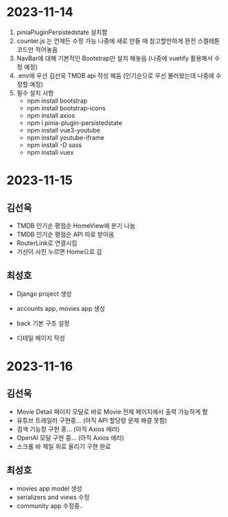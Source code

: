 # 2023-11-14

1. piniaPluginPersistedstate 설치함
2. counter.js 는 언제든 수정 가능 나중에 새로 만들 때 참고할만하게 완전 스켈레톤 코드만 적어놓음
3. NavBar에 대해 기본적인 Bootstrap만 설치 해놓음 (나중에 vuetify 활용해서 수정 예정)
4. .env에 우선 김선욱 TMDB api 작성 해둠 (인기순으로 우선 불러왔는데 나중에 수정할 예정)
5. 필수 설치 사항
   - npm install bootstrap
   - npm install bootstrap-icons
   - npm install axios
   - npm i pinia-plugin-persistedstate
   - npm install vue3-youtube
   - npm install youtube-iframe
   - npm install -D sass
   - npm install vuex

# 2023-11-15

## 김선욱
- TMDB 인기순 평점순 HomeView에 분기 나눔
- TMDB 인기순 평점순 API 따로 받아옴
- RouterLink로 연결시킴
- 기선이 사진 누르면 Home으로 감

## 최성호
- Django project 생성
- accounts app, movies app 생성
- back 기본 구조 설정

- 디테일 페이지 작성

# 2023-11-16

## 김선욱
- Movie Detail 페이지 모달로 바로 Movie 전체 페이지에서 출력 가능하게 함
- 유튜브 트레일러 구현중... (아직 API 할당량 문제 해결 못함)
- 검색 기능창 구현 중... (아직 Axios 에러)
- OpenAI 모달 구현 중... (아직 Axios 에러)
- 스크롤 바 제일 위로 올리기 구현 완료

## 최성호
- movies app model 생성
- serializers and views 수정
- community app 수정중..
